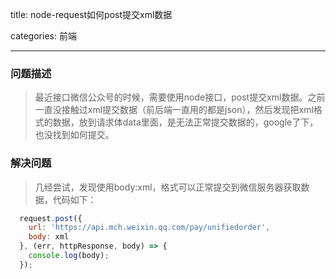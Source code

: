title: node-request如何post提交xml数据

categories: 前端

---

### 问题描述

> 最近接口微信公众号的时候，需要使用node接口，post提交xml数据。之前一直没接触过xml提交数据（前后端一直用的都是json），然后发现把xml格式的数据，放到请求体data里面，是无法正常提交数据的，google了下，也没找到如何提交。

### 解决问题

> 几经尝试，发现使用body:xml，格式可以正常提交到微信服务器获取数据，代码如下：

```js
  request.post({
    url: 'https://api.mch.weixin.qq.com/pay/unifiedorder',
    body: xml
  }, (err, httpResponse, body) => {
    console.log(body);
  });

```
